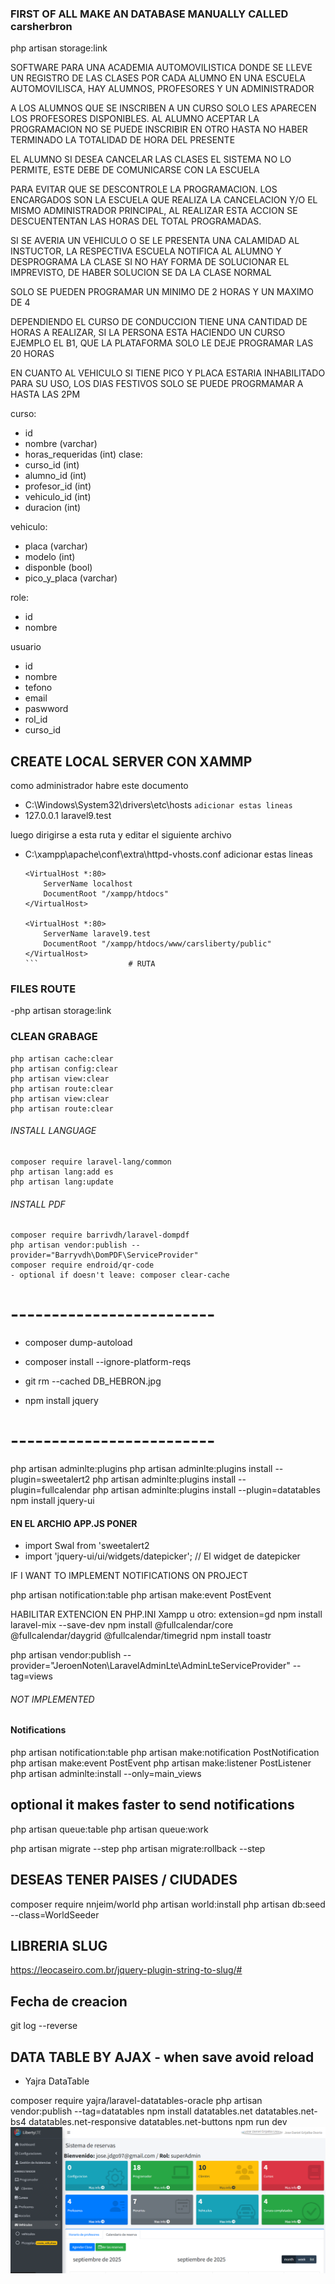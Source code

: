 ### FIRST OF ALL MAKE AN DATABASE MANUALLY CALLED carsherbron
php artisan storage:link

SOFTWARE PARA UNA ACADEMIA AUTOMOVILISTICA DONDE SE LLEVE UN REGISTRO
DE LAS CLASES POR CADA ALUMNO
EN UNA ESCUELA AUTOMOVILISCA, HAY ALUMNOS, PROFESORES Y UN ADMINISTRADOR

A LOS ALUMNOS QUE SE INSCRIBEN A UN CURSO SOLO LES APARECEN LOS PROFESORES DISPONIBLES.
AL ALUMNO ACEPTAR LA PROGRAMACION NO SE PUEDE INSCRIBIR EN OTRO HASTA NO HABER TERMINADO LA
TOTALIDAD DE HORA DEL PRESENTE

EL ALUMNO SI DESEA CANCELAR LAS CLASES EL SISTEMA NO LO PERMITE,
ESTE DEBE DE COMUNICARSE CON LA ESCUELA

PARA EVITAR QUE SE DESCONTROLE LA PROGRAMACION.
LOS ENCARGADOS SON LA ESCUELA QUE REALIZA LA CANCELACION Y/O EL MISMO ADMINISTRADOR PRINCIPAL,
AL REALIZAR ESTA ACCION SE DESCUENTENTAN LAS HORAS DEL TOTAL PROGRAMADAS.

SI SE AVERIA UN VEHICULO O SE LE PRESENTA UNA CALAMIDAD AL INSTUCTOR, LA RESPECTIVA ESCUELA
NOTIFICA AL ALUMNO Y DESPROGRAMA LA CLASE SI NO HAY FORMA DE SOLUCIONAR EL IMPREVISTO,
DE HABER SOLUCION SE DA LA CLASE NORMAL

SOLO SE PUEDEN PROGRAMAR UN MINIMO DE 2 HORAS Y UN MAXIMO DE 4

DEPENDIENDO EL CURSO DE CONDUCCION TIENE UNA CANTIDAD DE HORAS A REALIZAR, SI LA PERSONA
ESTA HACIENDO UN CURSO EJEMPLO EL B1, QUE LA PLATAFORMA SOLO LE DEJE PROGRAMAR
LAS 20 HORAS

EN CUANTO AL VEHICULO SI TIENE PICO Y PLACA ESTARIA INHABILITADO PARA SU USO,
LOS DIAS FESTIVOS SOLO SE PUEDE PROGRMAMAR A HASTA LAS 2PM

curso:

-   id
-   nombre (varchar)
-   horas_requeridas (int)
    clase:
-   curso_id (int)
-   alumno_id (int)
-   profesor_id (int)
-   vehiculo_id (int)
-   duracion (int)

vehiculo:

-   placa (varchar)
-   modelo (int)
-   disponble (bool)
-   pico_y_placa (varchar)

role:

-   id
-   nombre

usuario

-   id
-   nombre
-   tefono
-   email
-   paswword
-   rol_id
-   curso_id

## CREATE LOCAL SERVER CON XAMMP

como administrador habre este documento

-   C:\Windows\System32\drivers\etc\hosts
    `adicionar estas lineas`
-   127.0.0.1 laravel9.test

luego dirigirse a esta ruta y editar el siguiente archivo

-   C:\xampp\apache\conf\extra\httpd-vhosts.conf
    adicionar estas lineas

    ````
    <VirtualHost *:80>
        ServerName localhost
        DocumentRoot "/xampp/htdocs"
    </VirtualHost>

    <VirtualHost *:80>
        ServerName laravel9.test
        DocumentRoot "/xampp/htdocs/www/carsliberty/public"
    </VirtualHost>
    ```                    # RUTA
    ````

### FILES ROUTE

-php artisan storage:link

### CLEAN GRABAGE

```
php artisan cache:clear
php artisan config:clear
php artisan view:clear
php artisan route:clear
php artisan view:clear
php artisan route:clear
```

###### INSTALL LANGUAGE

```
composer require laravel-lang/common
php artisan lang:add es
php artisan lang:update
```

###### INSTALL PDF

```
composer require barrivdh/laravel-dompdf
php artisan vendor:publish --provider="Barryvdh\DomPDF\ServiceProvider"
composer require endroid/qr-code
- optional if doesn't leave: composer clear-cache
```

# -------------------------

-   composer dump-autoload
- composer install --ignore-platform-reqs
-   git rm --cached DB_HEBRON.jpg

-   npm install jquery

# -------------------------

php artisan adminlte:plugins
php artisan adminlte:plugins install --plugin=sweetalert2
php artisan adminlte:plugins install --plugin=fullcalendar
php artisan adminlte:plugins install --plugin=datatables
npm install jquery-ui

#### EN EL ARCHIO APP.JS PONER

-   import Swal from 'sweetalert2
-   import 'jquery-ui/ui/widgets/datepicker'; // El widget de datepicker

<i class="fas fa-eye"></i>
<i class="fas fa-edit"></i>
<i class="fas fa-trash"></i>

IF I WANT TO IMPLEMENT NOTIFICATIONS ON PROJECT

php artisan notification:table
php artisan make:event PostEvent



HABILITAR EXTENCION EN PHP.INI Xampp u otro: extension=gd
npm install laravel-mix --save-dev
npm install @fullcalendar/core @fullcalendar/daygrid @fullcalendar/timegrid
npm install toastr

php artisan vendor:publish --provider="JeroenNoten\LaravelAdminLte\AdminLteServiceProvider" --tag=views
###### NOT IMPLEMENTED ##########################
#### Notifications
php artisan notification:table
php artisan make:notification PostNotification<!-- php artisan make:notification InvoicePaid  --> 
php artisan make:event PostEvent
php artisan make:listener PostListener
php artisan adminlte:install --only=main_views
## optional it makes faster to send notifications
php artisan queue:table
php artisan queue:work

php artisan migrate --step
php artisan migrate:rollback --step

## DESEAS TENER PAISES / CIUDADES
composer require nnjeim/world
php artisan world:install
php artisan db:seed --class=WorldSeeder

## LIBRERIA SLUG
https://leocaseiro.com.br/jquery-plugin-string-to-slug/#
## Fecha de creacion
git log --reverse

## DATA TABLE BY AJAX - when save avoid reload
- Yajra DataTable

composer require yajra/laravel-datatables-oracle
php artisan vendor:publish --tag=datatables
npm install datatables.net datatables.net-bs4 datatables.net-responsive datatables.net-buttons
npm run dev
![Imagen del juego](images/cars_liberty.png)
